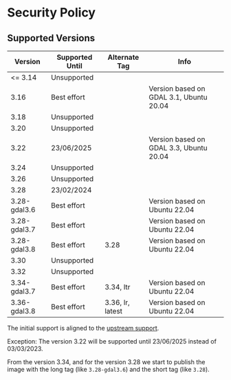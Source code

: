 # Security Policy

## Supported Versions

| Version      | Supported Until | Alternate Tag    | Info                                    |
| ------------ | --------------- | ---------------- | --------------------------------------- |
| <= 3.14      | Unsupported     |                  |                                         |
| 3.16         | Best effort     |                  | Version based on GDAL 3.1, Ubuntu 20.04 |
| 3.18         | Unsupported     |                  |                                         |
| 3.20         | Unsupported     |                  |                                         |
| 3.22         | 23/06/2025      |                  | Version based on GDAL 3.3, Ubuntu 20.04 |
| 3.24         | Unsupported     |                  |                                         |
| 3.26         | Unsupported     |                  |                                         |
| 3.28         | 23/02/2024      |                  |                                         |
| 3.28-gdal3.6 | Best effort     |                  | Version based on Ubuntu 22.04           |
| 3.28-gdal3.7 | Best effort     |                  | Version based on Ubuntu 22.04           |
| 3.28-gdal3.8 | Best effort     | 3.28             | Version based on Ubuntu 22.04           |
| 3.30         | Unsupported     |                  |                                         |
| 3.32         | Unsupported     |                  |                                         |
| 3.34-gdal3.7 | Best effort     | 3.34, ltr        | Version based on Ubuntu 22.04           |
| 3.36-gdal3.8 | Best effort     | 3.36, lr, latest | Version based on Ubuntu 22.04           |

The initial support is aligned to the [upstream support](https://www.qgis.org/en/site/getinvolved/development/roadmap.html#release-schedule).

Exception: The version 3.22 will be supported until 23/06/2025 instead of 03/03/2023.

From the version 3.34, and for the version 3.28 we start to publish the image with the long tag (like `3.28-gdal3.6`) and the short tag (like `3.28`).
